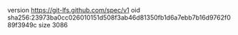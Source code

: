 version https://git-lfs.github.com/spec/v1
oid sha256:23973ba0cc026010151d508f3ab46d81350fb1d6a7ebb7b16d9762f089f3949c
size 3086
